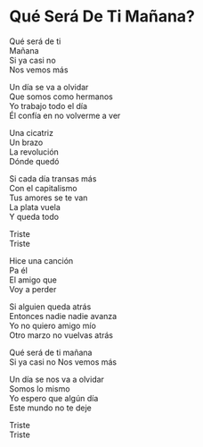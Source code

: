 # Qué Será De Ti Mañana?  

Qué será de ti  
Mañana  
Si ya casi no  
Nos vemos más  

Un día se va a olvidar  
Que somos como hermanos  
Yo trabajo todo el día  
Él confía en no volverme a ver  

Una cicatriz  
Un brazo  
La revolución  
Dónde quedó  

Si cada día transas más  
Con el capitalismo  
Tus amores se te van  
La plata vuela  
Y queda todo  

Triste  
Triste  

Hice una canción  
Pa él  
El amigo que  
Voy a perder  

Si alguien queda atrás  
Entonces nadie nadie avanza  
Yo no quiero amigo mío  
Otro marzo no vuelvas atrás  

Qué será de ti mañana  
Si ya casi no
Nos vemos más  

Un día se nos va a olvidar  
Somos lo mismo  
Yo espero que algún día  
Este mundo no te deje  

Triste  
Triste  
